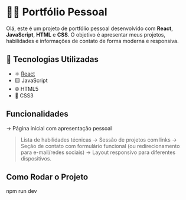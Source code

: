 # 🧑‍💻 Portfólio Pessoal

Olá, este é um projeto de portfólio pessoal desenvolvido com **React**, **JavaScript**, **HTML** e **CSS**. O objetivo é apresentar meus projetos, habilidades e informações de contato de forma moderna e responsiva.

## 🚀 Tecnologias Utilizadas

- ⚛️ [React](https://reactjs.org/)
- 🟨 JavaScript
- 🌐 HTML5
- 🎨 CSS3

## Funcionalidades

-> Página inicial com apresentação pessoal
> Lista de habilidades técnicas
-> Sessão de projetos com links 
-> Seção de contato com formulário funcional (ou redirecionamento para e-mail/redes sociais)
-> Layout responsivo para diferentes dispositivos.

## Como Rodar o Projeto
   npm run dev
   
